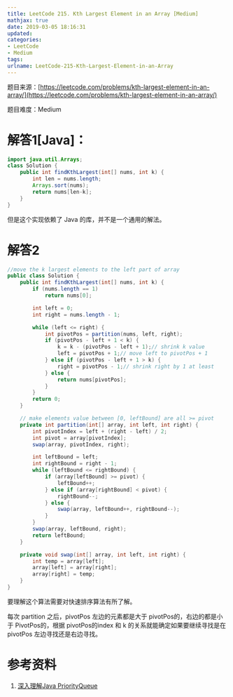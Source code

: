 ```yaml
---
title: LeetCode 215. Kth Largest Element in an Array [Medium]
mathjax: true
date: 2019-03-05 18:16:31
updated:
categories:
- LeetCode
- Medium
tags:
urlname: LeetCode-215-Kth-Largest-Element-in-an-Array
---
```




<!-- more -->

题目来源：[https://leetcode.com/problems/kth-largest-element-in-an-array/](https://leetcode.com/problems/kth-largest-element-in-an-array/)

题目难度：Medium



# 解答1[Java]：

```java
import java.util.Arrays;
class Solution {
    public int findKthLargest(int[] nums, int k) {
        int len = nums.length;
        Arrays.sort(nums);
        return nums[len-k];
    }
}
```

但是这个实现依赖了 Java 的库，并不是一个通用的解法。



# 解答2

```java
//move the k largest elements to the left part of array
public class Solution {
    public int findKthLargest(int[] nums, int k) {
        if (nums.length == 1)
            return nums[0];

        int left = 0;
        int right = nums.length - 1;

        while (left <= right) {
            int pivotPos = partition(nums, left, right);
            if (pivotPos - left + 1 < k) {
                k = k - (pivotPos - left + 1);// shrink k value
                left = pivotPos + 1;// move left to pivotPos + 1
            } else if (pivotPos - left + 1 > k) {
                right = pivotPos - 1;// shrink right by 1 at least
            } else {
                return nums[pivotPos];
            }
        }
        return 0;
    }

    // make elements value between [0, leftBound] are all >= pivot
    private int partition(int[] array, int left, int right) {
        int pivotIndex = left + (right - left) / 2;
        int pivot = array[pivotIndex];
        swap(array, pivotIndex, right);

        int leftBound = left;
        int rightBound = right - 1;
        while (leftBound <= rightBound) {
            if (array[leftBound] >= pivot) {
                leftBound++;
            } else if (array[rightBound] < pivot) {
                rightBound--;
            } else {
                swap(array, leftBound++, rightBound--);
            }
        }
        swap(array, leftBound, right);
        return leftBound;
    }

    private void swap(int[] array, int left, int right) {
        int temp = array[left];
        array[left] = array[right];
        array[right] = temp;
    }
}
```

要理解这个算法需要对快速排序算法有所了解。

每次 partition 之后，pivotPos 左边的元素都是大于 pivotPos的，右边的都是小于 PivotPos的，根据 pivotPos的index 和 k 的关系就能确定如果要继续寻找是在 pivotPos 左边寻找还是右边寻找。



# 参考资料

1. [深入理解Java PriorityQueue](https://www.cnblogs.com/CarpenterLee/p/5488070.html)